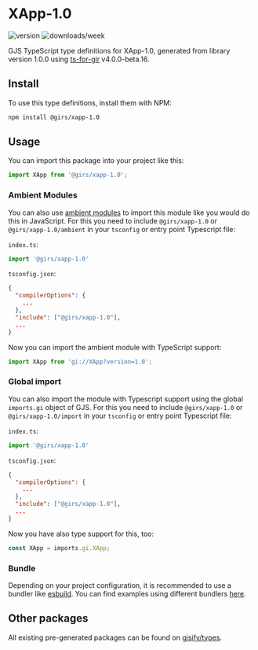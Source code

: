 
# XApp-1.0

![version](https://img.shields.io/npm/v/@girs/xapp-1.0)
![downloads/week](https://img.shields.io/npm/dw/@girs/xapp-1.0)


GJS TypeScript type definitions for XApp-1.0, generated from library version 1.0.0 using [ts-for-gir](https://github.com/gjsify/ts-for-gir) v4.0.0-beta.16.


## Install

To use this type definitions, install them with NPM:
```bash
npm install @girs/xapp-1.0
```

## Usage

You can import this package into your project like this:
```ts
import XApp from '@girs/xapp-1.0';
```

### Ambient Modules

You can also use [ambient modules](https://github.com/gjsify/ts-for-gir/tree/main/packages/cli#ambient-modules) to import this module like you would do this in JavaScript.
For this you need to include `@girs/xapp-1.0` or `@girs/xapp-1.0/ambient` in your `tsconfig` or entry point Typescript file:

`index.ts`:
```ts
import '@girs/xapp-1.0'
```

`tsconfig.json`:
```json
{
  "compilerOptions": {
    ...
  },
  "include": ["@girs/xapp-1.0"],
  ...
}
```

Now you can import the ambient module with TypeScript support: 

```ts
import XApp from 'gi://XApp?version=1.0';
```

### Global import

You can also import the module with Typescript support using the global `imports.gi` object of GJS.
For this you need to include `@girs/xapp-1.0` or `@girs/xapp-1.0/import` in your `tsconfig` or entry point Typescript file:

`index.ts`:
```ts
import '@girs/xapp-1.0'
```

`tsconfig.json`:
```json
{
  "compilerOptions": {
    ...
  },
  "include": ["@girs/xapp-1.0"],
  ...
}
```

Now you have also type support for this, too:

```ts
const XApp = imports.gi.XApp;
```

### Bundle

Depending on your project configuration, it is recommended to use a bundler like [esbuild](https://esbuild.github.io/). You can find examples using different bundlers [here](https://github.com/gjsify/ts-for-gir/tree/main/examples).

## Other packages

All existing pre-generated packages can be found on [gjsify/types](https://github.com/gjsify/types).

